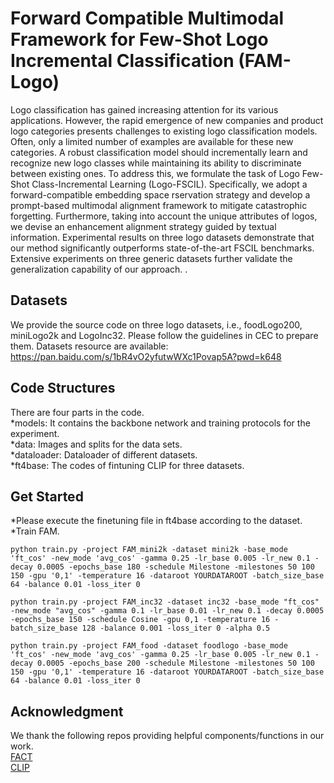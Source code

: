 # Forward Compatible Multimodal Framework for Few-Shot Logo Incremental Classification (FAM-Logo)
Logo classification has gained increasing attention for its various applications. However, the rapid emergence of new companies and product logo categories presents challenges to existing logo classification models. Often, only a limited number of examples are available for these new categories. A robust classification model should incrementally learn and recognize new logo classes while maintaining its ability to discriminate between existing ones. To address this, we formulate the task of Logo Few-Shot Class-Incremental Learning (Logo-FSCIL). Specifically, we adopt a forward-compatible embedding space rservation strategy and develop a prompt-based multimodal alignment framework to mitigate catastrophic forgetting. Furthermore, taking into account the unique attributes of logos, we devise an enhancement alignment strategy guided by textual information. Experimental results on three logo datasets demonstrate that our method significantly outperforms state-of-the-art FSCIL benchmarks. Extensive experiments on three generic datasets further validate the generalization capability of our approach. .
## Datasets
We provide the source code on three logo datasets, i.e., foodLogo200, miniLogo2k and LogoInc32. Please follow the guidelines in CEC to prepare them.
Datasets resource are available: https://pan.baidu.com/s/1bR4vO2yfutwWXc1Povap5A?pwd=k648
## Code Structures
There are four parts in the code.<br>
*models: It contains the backbone network and training protocols for the experiment. <br>
*data: Images and splits for the data sets.<br>
*dataloader: Dataloader of different datasets.<br>
*ft4base: The codes of fintuning CLIP for three datasets. 
## Get Started
*Please execute the finetuning file in ft4base according to the dataset.<br>
*Train FAM. <br>
```
python train.py -project FAM_mini2k -dataset mini2k -base_mode 'ft_cos' -new_mode 'avg_cos' -gamma 0.25 -lr_base 0.005 -lr_new 0.1 -decay 0.0005 -epochs_base 180 -schedule Milestone -milestones 50 100 150 -gpu '0,1' -temperature 16 -dataroot YOURDATAROOT -batch_size_base 64 -balance 0.01 -loss_iter 0
```
```
python train.py -project FAM_inc32 -dataset inc32 -base_mode "ft_cos" -new_mode "avg_cos" -gamma 0.1 -lr_base 0.01 -lr_new 0.1 -decay 0.0005 -epochs_base 150 -schedule Cosine -gpu 0,1 -temperature 16 -batch_size_base 128 -balance 0.001 -loss_iter 0 -alpha 0.5
```
```
python train.py -project FAM_food -dataset foodlogo -base_mode 'ft_cos' -new_mode 'avg_cos' -gamma 0.25 -lr_base 0.005 -lr_new 0.1 -decay 0.0005 -epochs_base 200 -schedule Milestone -milestones 50 100 150 -gpu '0,1' -temperature 16 -dataroot YOURDATAROOT -batch_size_base 64 -balance 0.01 -loss_iter 0
```
## Acknowledgment
We thank the following repos providing helpful components/functions in our work. <br>
[FACT](https://github.com/zhoudw-zdw/CVPR22-Fact) <br>
[CLIP](https://github.com/openai/CLIP)




